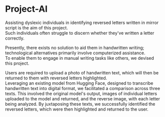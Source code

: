 # Project-AI
Assisting dyslexic individuals in identifying reversed letters written in mirror script is the aim of this project.                                                                                                                         
Such individuals often struggle to discern whether they've written a letter correctly.

Presently, there exists no solution to aid them in handwritten writing; technological alternatives primarily involve computerized assistance.                                                                                                 
To enable them to engage in manual writing tasks like others, we devised this project.

Users are required to upload a photo of handwritten text, which will then be returned to them with reversed letters highlighted.                                                                                                      
Leveraging an existing model from Hugging Face, designed to transcribe handwritten text into digital format, we facilitated a comparison across three texts.
This involved the original model's output, images of individual letters uploaded to the model and returned, and the reverse image, with each letter being analyzed.
By juxtaposing these texts, we successfully identified the reversed letters, which were then highlighted and returned to the user.
